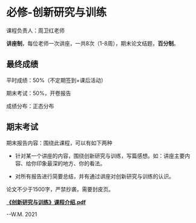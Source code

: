 # 必修-创新研究与训练

课程负责人：周卫红老师

**讲座制**，每位老师一次讲座，一共8次（1-8周），期末论文结题，**百分制**。

## 最终成绩

平时成绩：50%（不定期签到+课后活动）

期末考试：50%，开卷报告

成绩分布：正态分布

## 期末考试

期末报告内容：围绕此课程，可以有如下两种

+ 针对某一个讲座的内容，围绕创新研究与训练，写篇感想。如：讲座主要内容、给你印象最深的地方、你的看法。

+ 对所有报告进行简要总结，并有通过讲座对创新研究与训练的认识。

论文不少于1500字，严禁抄袭，需要封皮页。

**[《创新研究与训练》课程介绍.pdf](./src/《创新研究与训练》课程介绍.pdf)**

--W.M. 2021